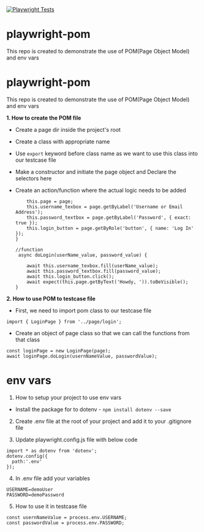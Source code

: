 [![Playwright Tests](https://github.com/kjnanda/playwright-pom/actions/workflows/playwright.yml/badge.svg)](https://github.com/kjnanda/playwright-pom/actions/workflows/playwright.yml)

# playwright-pom
This repo is created to demonstrate the use of POM(Page Object Model) and env vars

# playwright-pom
This repo is created to demonstrate the use of POM(Page Object Model) and env vars

**1. How to create the POM file**

- Create a page dir inside the project's root
- Create a class with appropriate name
- Use `export` keyword before class name as we want to use this class into our testcase file
- Make a constructor and initiate the page object and Declare the selectors here
- Create an action/function where the actual logic needs to be added

    ```constructor(page) {
        this.page = page;
        this.username_texbox = page.getByLabel('Username or Email Address');
        this.password_textbox = page.getByLabel('Password', { exact: true });
        this.login_button = page.getByRole('button', { name: 'Log In' });
    }

    //function
     async doLogin(userName_value, password_value) {

        await this.username_texbox.fill(userName_value);
        await this.password_textbox.fill(password_value);
        await this.login_button.click();
        await expect(this.page.getByText('Howdy, ')).toBeVisible();
    }

**2. How to use POM to testcase file**

- First, we need to import pom class to our testcase file

`import { LoginPage } from '../page/login';`

- Create an object of page class so that we can call the functions from that class

```
const loginPage = new LoginPage(page);
await loginPage.doLogin(usernNameValue, passwordValue);
```

# env vars

1. How to setup your project to use env vars
- Install the package for to dotenv - `npm install dotenv --save`

2. Create .env file at the root of your project and add it to your .gitignore file
   
3. Update playwright.config.js file with below code
   
```
import * as dotenv from 'dotenv';
dotenv.config({
  path:'.env'
});
```

4. In .env file add your variables

```
USERNAME=demoUser
PASSWORD=demoPassword
```

5. How to use it in testcase file

```
const usernNameValue = process.env.USERNAME;
const passwordValue = process.env.PASSWORD;
```
